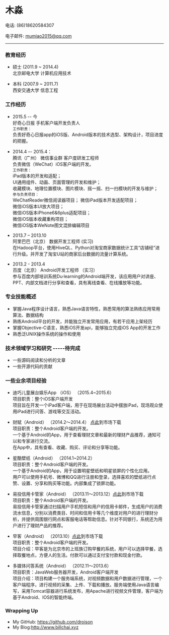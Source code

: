 # 木淼

电话: (86)18620584307

电子邮件: <mumiao2015@qq.com>  
***
### 教育经历

* 硕士 (2011.9 ~ 2014.4)  
北京邮电大学 计算机应用技术

* 本科 (2007.9 ~ 2011.7)  
西安交通大学 信息工程

### 工作经历
* 2015.5  -- 今  
	好奇心日报 手机客户端开发负责人  
	`工作职责：`  
	负责好奇心日报app的iOS版、Android版本的技术选型、架构设计，项目进度的把握。
* 2014.4  –- 2015.4：   
 	腾讯（广州） 微信事业群 客户度研发工程师  
	负责微信（WeChat）iOS客户端的开发。  
	`工作职责：`  
	iPad版本的开发和适配；  
	UI通用组件、动画、页面管理的开发和维护；      
	收藏模块、地理位置模块、图片模块、摇一摇、扫一扫模块的开发与维护；  
	`参与负责项目：`  
	WeChatReader微信阅读器项目；
	微信iPad版本开发适配项目；  
	微信iOS版本UI放大项目；  
	微信iOS版本iPhone6&6plus适配项目；  
	微信iOS版本收藏重构项目；  
	微信iOS版本WeNote图文混排编辑项目

* 2013.7 – 2013.10  
阿里巴巴（北京） 数据开发工程师  (实习)  
在Hadoop平台，使用HiveQL、Python对淘宝商家数据统计工具“店铺经”进行升级。并开发了淘宝U站的商家后台数据的流量计算系统。
* 2013.2 - 2013.4  
百度（北京） Android开发工程师  （实习）  
参与百度内部培训系统Du·learning的Android端开发，该应用用户对讲座、PPT、内部文档进行分享和查看，具有离线查看、在线播放等功能。

### 专业技能概述
* 掌握Java程序设计语言，熟悉Java语言特性，熟悉常用的算法熟练应用常用算法、数据结构
* 熟练Android平台的开发，并能独立开发常用应用，有若干应用上架经历    
* 掌握Objective-C语言，熟悉iOS开发api，能够独立完成iOS App的开发工作
* 熟悉泛UNIX操作系统的操作和使用

### 技术领域学习和研究 -----待完成
* 一些源码阅读和分析的文章
* 一些开源代码的贡献

### 一些业余项目经验
* 迪巧儿童展台娱乐App （iOS） （2015.4~2015.6）  
  项目职责：整个iOS客户端开发  
  项目旨在开发一个iPad客户端，用于在现场展台活动中摆放iPad，现场观众使用iPad进行问答、游戏等交互活动。

* 财赋（Android） （2014.2～2014.4） [点此][Caifu]到市场下载  
  项目职责：整个Android客户端的开发。  
  一个基于Android的App，用于查看理财文章和最新的理财产品推荐，通知可以和专家进行交流。  
在App中，具有查看、收藏、购买、评论和分享等功能。
  
* 星酷壁纸（Android） （2014.1~2014.2）      
项目职责：整个Android客户端的开发。    
一个基于Android的App，用于设置明星壁纸和明星锁屏的个性化应用。  
用户可以使用手机号、微博和QQ进行注册和登录，选择喜欢的壁纸进行点赞、设置、分享和购买等功能。内部集成了锁屏功能。  

* 易投信用卡管家（Android） （2013.11～2013.12）[点此][yeetou]到市场下载  
  项目职责：整个Android客户端的开发。      
  易投信用卡管家通过扫描用户手机短信和用户的信用卡邮件，生成用户的消费流水信息，分别以消费类目、时间和信用卡等几个维度对用户的进行理财分析，并提供周围银行网点和客服电话等帮助信息。针对不同银行，系统还为用户进行了理财产品的推荐。

* 早客（Android） （2013.10）[点此][zaoke]到市场下载        
项目职责：整个Android客户端的开发。     
项目介绍：早客是为北京市的上班族订购早餐的系统，用户可以选择早餐，选择取餐地点，方便人的生活。付款可以通过支付宝付款和现金付款。

* 多媒体问答系统（Android） （2012.11～2013.6）      
项目职责：JavaWeb服务器开发，Android客户端开发      
项目介绍：项目构建一个服务端系统，对视频数据和用户数据进行管理，一个客户端程序，进行视频的采集、上传、下载和播放。服务端使用Java语言编写，采用Tomcat容器进行系统发布，用Apache进行视频文件管理，客户端为基于Android、IOS的智能终端。

### Wrapping Up

* My GitHub: <https://github.com/droison>
* My Blog:<http://www.billchai.xyz>

[qdailyiOS]:https://itunes.apple.com/us/app/hao-qi-xin-ri-bao-shang-ye/id919052037?l=zh&ls=1&mt=8
[qdailyAndroid]:http://www.wandoujia.com/apps/com.qdaily.ui
[Caifu]:http://www.wandoujia.com/apps/com.QuantumFinance.ui
[yeetou]:http://www.wandoujia.com/apps/com.yeetou.card
[zaoke]:http://www.wandoujia.com/apps/com.tiancikeji.zaoke.ui
